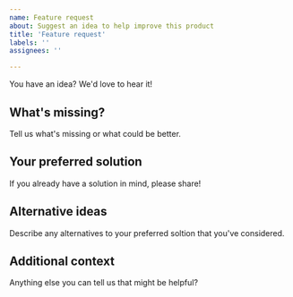 ```yaml
---
name: Feature request
about: Suggest an idea to help improve this product
title: 'Feature request'
labels: ''
assignees: ''

---
```


You have an idea? We'd love to hear it!

## What's missing?
Tell us what's missing or what could be better.

## Your preferred solution
If you already have a solution in mind, please share!

## Alternative ideas
Describe any alternatives to your preferred soltion that you've considered.

## Additional context
Anything else you can tell us that might be helpful?
